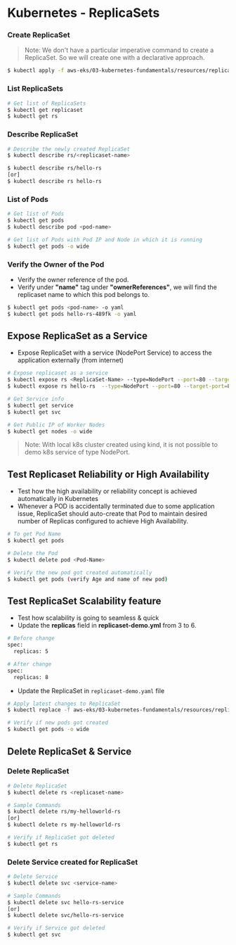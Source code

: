 # Kubernetes - ReplicaSets

### Create ReplicaSet
> Note: We don't have a particular imperative command to create a ReplicaSet. So we will create one with a declarative approach.
```bash
$ kubectl apply -f aws-eks/03-kubernetes-fundamentals/resources/replica-sets/replicaset-demo.yaml
```

### List ReplicaSets
```bash
# Get list of ReplicaSets
$ kubectl get replicaset
$ kubectl get rs
```

### Describe ReplicaSet
```bash
# Describe the newly created ReplicaSet
$ kubectl describe rs/<replicaset-name>

$ kubectl describe rs/hello-rs
[or]
$ kubectl describe rs hello-rs
```

### List of Pods
```bash
# Get list of Pods
$ kubectl get pods
$ kubectl describe pod <pod-name>

# Get list of Pods with Pod IP and Node in which it is running
$ kubectl get pods -o wide
```

### Verify the Owner of the Pod
- Verify the owner reference of the pod.
- Verify under **"name"** tag under **"ownerReferences"**, we will find the replicaset name to which this pod belongs to.

```bash
$ kubectl get pods <pod-name> -o yaml
$ kubectl get pods hello-rs-489fk -o yaml 
```

## Expose ReplicaSet as a Service
- Expose ReplicaSet with a service (NodePort Service) to access the application externally (from internet)

```bash
# Expose replicaset as a service
$ kubectl expose rs <ReplicaSet-Name> --type=NodePort --port=80 --target-port=8080 --name=<Service-Name-To-Be-Created>
$ kubectl expose rs hello-rs  --type=NodePort --port=80 --target-port=8080 --name=hello-rs-service

# Get Service info
$ kubectl get service
$ kubectl get svc

# Get Public IP of Worker Nodes
$ kubectl get nodes -o wide
```

> Note: With local k8s cluster created using kind, it is not possible to demo k8s service of type NodePort.

## Test Replicaset Reliability or High Availability
- Test how the high availability or reliability concept is achieved automatically in Kubernetes
- Whenever a POD is accidentally terminated due to some application issue, ReplicaSet should auto-create that Pod to maintain desired number of Replicas configured to achieve High Availability.

```bash
# To get Pod Name
$ kubectl get pods

# Delete the Pod
$ kubectl delete pod <Pod-Name>

# Verify the new pod got created automatically
$ kubectl get pods (verify Age and name of new pod)
```

## Test ReplicaSet Scalability feature
- Test how scalability is going to seamless & quick
- Update the **replicas** field in **replicaset-demo.yml** from 3 to 6.

```bash
# Before change
spec:
  replicas: 5

# After change
spec:
  replicas: 8
```

- Update the ReplicaSet in `replicaset-demo.yaml` file

```bash
# Apply latest changes to ReplicaSet
$ kubectl replace -f aws-eks/03-kubernetes-fundamentals/resources/replica-sets/replicaset-demo.yaml

# Verify if new pods got created
$ kubectl get pods -o wide
```

## Delete ReplicaSet & Service
### Delete ReplicaSet

```bash
# Delete ReplicaSet
$ kubectl delete rs <replicaset-name>

# Sample Commands
$ kubectl delete rs/my-helloworld-rs
[or]
$ kubectl delete rs my-helloworld-rs

# Verify if ReplicaSet got deleted
$ kubectl get rs
```

### Delete Service created for ReplicaSet

```bash
# Delete Service
$ kubectl delete svc <service-name>

# Sample Commands
$ kubectl delete svc hello-rs-service
[or]
$ kubectl delete svc/hello-rs-service

# Verify if Service got deleted
$ kubectl get svc
```